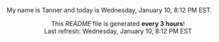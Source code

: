 My name is Tanner and today is Wednesday, January 10, 8:12 PM EST.

<p align="center">This <i>README</i> file is generated <b>every 3 hours</b>!</br>Last refresh: Wednesday, January 10, 8:12 PM EST<br /></p>
